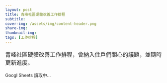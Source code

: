 ```yaml
---
layout: post
title: 青峰社區硬體改善工作排程
subtitle: 
cover-img: /assets/img/content-header.png
share-img: 
thumbnail-img:
tags: [工作排程]
---
```


<span style="font-size:18px;">

青峰社區硬體改善工作排程，會納入住戶們關心的議題，並隨時更新進度。

</span>

<span id="googlSheet">Googl Sheets 讀取中...</span>

<script>
    let request = new XMLHttpRequest();

    function callGoogleSheet() {
        if(request) {
            request.open('GET', 'https://docs.google.com/spreadsheets/d/e/2PACX-1vTDROQFkO23mIAG1wvbzCoXHKsIAwXT3ognEMeEr6QFOR076eg3WThpqO1g7Lk1OGRMqvxdFGSKyksE/pubhtml?gid=1987680909&single=true', true);
            request.setRequestHeader("Content-Type", "application/json");
            request.addEventListener("load", handler);
            request.send();
        }
    }

    function handler() {
        if(request.readyState === XMLHttpRequest.DONE && request.status === 200) {
            //console.log(format(request.responseText));
            document.querySelector('#googlSheet').innerHTML = format(request.responseText);
        }     
    }

    function format(html) {
        return html
            .replace(/href='\/static\//g, "href='https://docs.google.com/static/")
            .replace(/display:none;/g, '')
            .replace(/<span class="name">/g, '<span class="name" style="display:none;">')
            .replace(/<div id="footer">/g, '<div id="footer" style="display:none;">');
    }
    
    callGoogleSheet();
</script>